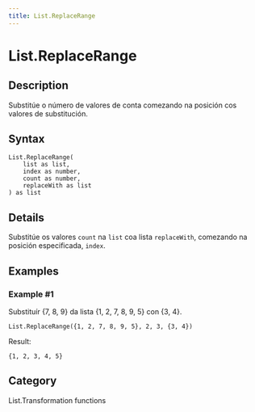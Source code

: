 ```yaml
---
title: List.ReplaceRange
---
```


# List.ReplaceRange


## Description

Substitúe o número de valores de conta comezando na posición cos valores de substitución.


## Syntax

```powerquery
List.ReplaceRange(
    list as list,
    index as number,
    count as number,
    replaceWith as list
) as list
```


## Details

Substitúe os valores <code>count</code> na <code>list</code> coa lista <code>replaceWith</code>, comezando na posición especificada, <code>index</code>.


## Examples

### Example #1 
Substituír \{7, 8, 9} da lista \{1, 2, 7, 8, 9, 5} con \{3, 4}.
```powerquery
List.ReplaceRange({1, 2, 7, 8, 9, 5}, 2, 3, {3, 4})
```

Result: 
```powerquery
{1, 2, 3, 4, 5}
```




## Category
List.Transformation functions
